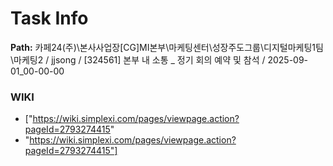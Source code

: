 # Task Info

**Path:** 카페24(주)\본사사업장\[CG]MI본부\마케팅센터\성장주도그룹\디지털마케팅1팀\마케팅2 / jjsong / [324561] 본부 내 소통 _ 정기 회의 예약 및 참석 / 2025-09-01_00-00-00

### WIKI
- ["https://wiki.simplexi.com/pages/viewpage.action?pageId=2793274415"
- "https://wiki.simplexi.com/pages/viewpage.action?pageId=2793274415"]

